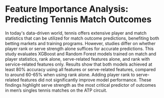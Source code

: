 # Feature Importance Analysis: Predicting Tennis Match Outcomes

In today's data-driven world, tennis offers extensive player and match statistics that can be utilized for match outcome predictions, benefiting both betting markets and training programs. However, studies differ on whether player rank or serve strength alone suffices for accurate predictions. This study evaluates XGBoost and Random Forest models trained on match and player statistics, rank alone, serve-related features alone, and rank with service-related features only. Results show that both models achieved at least 80% accuracy using all features or serve-related features, compared to around 60-65% when using rank alone. Adding player rank to serve-related features did not significantly improve model performance. These findings highlight serve strength as the most critical predictor of outcomes in men’s singles tennis matches on the ATP circuit.
